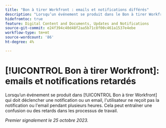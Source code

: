 ```yaml
---
title: "Bon à tirer Workfront : emails et notifications différés"
description: "Lorsqu’un événement se produit dans le Bon à tirer Workfront et qu’il doit déclencher une notification ou un courrier électronique, l’utilisateur ne reçoit pas la notification ou le courrier électronique pendant plusieurs heures. Cela peut créer de la confusion ou des retards dans les processus de travail."
hidefromtoc: true
feature: Digital Content and Documents, Updates and Notifications
source-git-commit: e24f394c40d48f2aa5b71c8f00c461a1537e4ebe
workflow-type: tm+mt
source-wordcount: '86'
ht-degree: 4%

---
```



# [!UICONTROL Bon à tirer Workfront]: emails et notifications retardés

<!--WF and WFP TOCs-->

Lorsqu’un événement se produit dans [!UICONTROL Bon à tirer Workfront] qui doit déclencher une notification ou un email, l&#39;utilisateur ne reçoit pas la notification ou l&#39;email pendant plusieurs heures. Cela peut entraîner une confusion ou des retards dans les processus de travail.

_Premier signalement le 25 octobre 2023._
